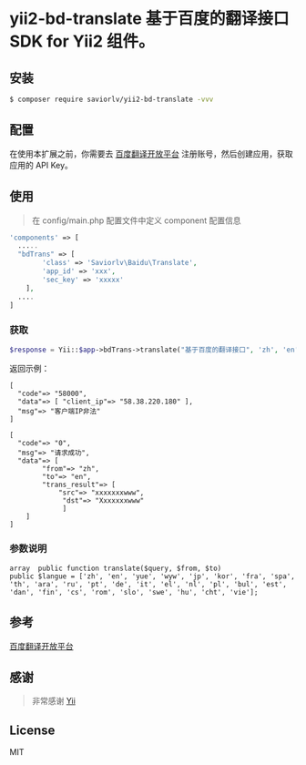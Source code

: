 # yii2-bd-translate 基于百度的翻译接口 SDK for Yii2 组件。

## 安装

```sh
$ composer require saviorlv/yii2-bd-translate -vvv
```

## 配置

在使用本扩展之前，你需要去 [百度翻译开放平台](http://fanyi-api.baidu.com/api/trans/product/apidoc) 注册账号，然后创建应用，获取应用的 API Key。

## 使用

> 在 config/main.php 配置文件中定义 component 配置信息

```php
'components' => [
  .....
  "bdTrans" => [
        'class' => 'Saviorlv\Baidu\Translate',
        'app_id' => 'xxx',
        'sec_key' => 'xxxxx'
    ],
  ....
]

```

### 获取

```php
$response = Yii::$app->bdTrans->translate("基于百度的翻译接口", 'zh', 'en');;
```

返回示例：

```array
[
  "code"=> "58000",
  "data"=> [ "client_ip"=> "58.38.220.180" ],
  "msg"=> "客户端IP非法"
]
```

```array
[
  "code"=> "0",
  "msg"=> "请求成功",
  "data"=> [
        "from"=> "zh",
        "to"=> "en",
        "trans_result"=> [
            "src"=> "xxxxxxxwww",
             "dst"=> "Xxxxxxxwww"
             ]
    ]
]
```

### 参数说明

```
array  public function translate($query, $from, $to)
public $langue = ['zh', 'en', 'yue', 'wyw', 'jp', 'kor', 'fra', 'spa', 'th', 'ara', 'ru', 'pt', 'de', 'it', 'el', 'nl', 'pl', 'bul', 'est', 'dan', 'fin', 'cs', 'rom', 'slo', 'swe', 'hu', 'cht', 'vie'];

```

## 参考

[百度翻译开放平台](http://fanyi-api.baidu.com/api/trans/product/apidoc)

## 感谢

> 非常感谢 [Yii](https://www.yiiframework.com/)

## License

MIT

